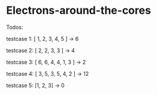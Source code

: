 # Electrons-around-the-cores

Todos:

testcase 1:
[ 1, 2, 3, 4, 5 ] -> 6

testcase 2:
[ 2, 2, 3, 3 ] -> 4


testcase 3:
[ 6, 6, 4, 4, 1, 3 ] -> 2


testcase 4:
[ 3, 5, 3, 5, 4, 2 ] -> 12

testcase 5:
[1, 2, 3] -> 0





